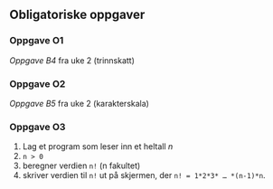 ## Obligatoriske oppgaver

### Oppgave O1
*Oppgave B4* fra uke 2 (trinnskatt)

### Oppgave O2
*Oppgave B5* fra uke 2 (karakterskala)

### Oppgave O3
1. Lag et program som leser inn et heltall *n*
2. `n > 0`
3. beregner verdien `n!` (n fakultet)
4. skriver verdien til `n!` ut på skjermen, der `n! = 1*2*3* … *(n-1)*n`.
